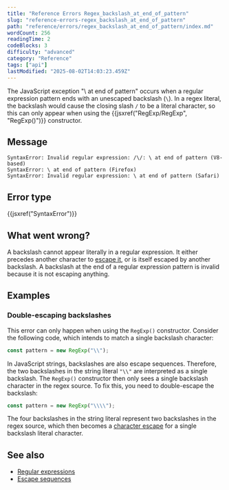 ```yaml
---
title: "Reference Errors Regex_backslash_at_end_of_pattern"
slug: "reference-errors-regex_backslash_at_end_of_pattern"
path: "reference/errors/regex_backslash_at_end_of_pattern/index.md"
wordCount: 256
readingTime: 2
codeBlocks: 3
difficulty: "advanced"
category: "Reference"
tags: ["api"]
lastModified: "2025-08-02T14:03:23.459Z"
---
```



The JavaScript exception "\ at end of pattern" occurs when a regular expression pattern ends with an unescaped backslash (`\`). In a regex literal, the backslash would cause the closing slash `/` to be a literal character, so this can only appear when using the {{jsxref("RegExp/RegExp", "RegExp()")}} constructor.

## Message

```plain
SyntaxError: Invalid regular expression: /\/: \ at end of pattern (V8-based)
SyntaxError: \ at end of pattern (Firefox)
SyntaxError: Invalid regular expression: \ at end of pattern (Safari)
```

## Error type

{{jsxref("SyntaxError")}}

## What went wrong?

A backslash cannot appear literally in a regular expression. It either precedes another character to [escape it](/en-US/docs/Web/JavaScript/Reference/Regular_expressions#escape_sequences), or is itself escaped by another backslash. A backslash at the end of a regular expression pattern is invalid because it is not escaping anything.

## Examples

### Double-escaping backslashes

This error can only happen when using the `RegExp()` constructor. Consider the following code, which intends to match a single backslash character:

```js example-bad
const pattern = new RegExp("\\");
```

In JavaScript strings, backslashes are also escape sequences. Therefore, the two backslashes in the string literal `"\\"` are interpreted as a single backslash. The `RegExp()` constructor then only sees a single backslash character in the regex source. To fix this, you need to double-escape the backslash:

```js example-good
const pattern = new RegExp("\\\\");
```

The four backslashes in the string literal represent two backslashes in the regex source, which then becomes a [character escape](/en-US/docs/Web/JavaScript/Reference/Regular_expressions/Character_escape) for a single backslash literal character.

## See also

- [Regular expressions](/en-US/docs/Web/JavaScript/Reference/Regular_expressions)
- [Escape sequences](/en-US/docs/Web/JavaScript/Reference/Regular_expressions#escape_sequences)
